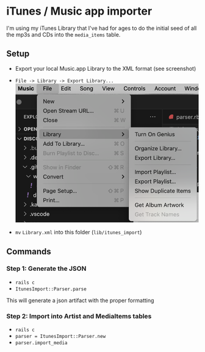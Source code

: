 # iTunes / Music app importer

I'm using my iTunes Library that I've had for ages to do the initial seed of all the mp3s and CDs into the `media_items` table.

## Setup

- Export your local Music.app Library to the XML format (see screenshot)

- `File -> Library -> Export Library...`
![Export Music.app Library as XML](instruction_01.png)

- `mv` `Library.xml` into this folder (`lib/itunes_import`)

## Commands

### Step 1: Generate the JSON

- `rails c`
- `ItunesImport::Parser.parse`

This will generate a json artifact with the proper formatting

### Step 2: Import into Artist and MediaItems tables

- `rails c`
- `parser = ItunesImport::Parser.new`
- `parser.import_media`